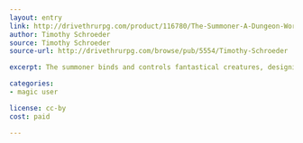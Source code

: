 ```yaml
---
layout: entry
link: http://drivethrurpg.com/product/116780/The-Summoner-A-Dungeon-World-Playbook
author: Timothy Schroeder
source: Timothy Schroeder
source-url: http://drivethrurpg.com/browse/pub/5554/Timothy-Schroeder

excerpt: The summoner binds and controls fantastical creatures, designing individual summons from a list of over 20 traits.

categories:
- magic user

license: cc-by
cost: paid

---
```

